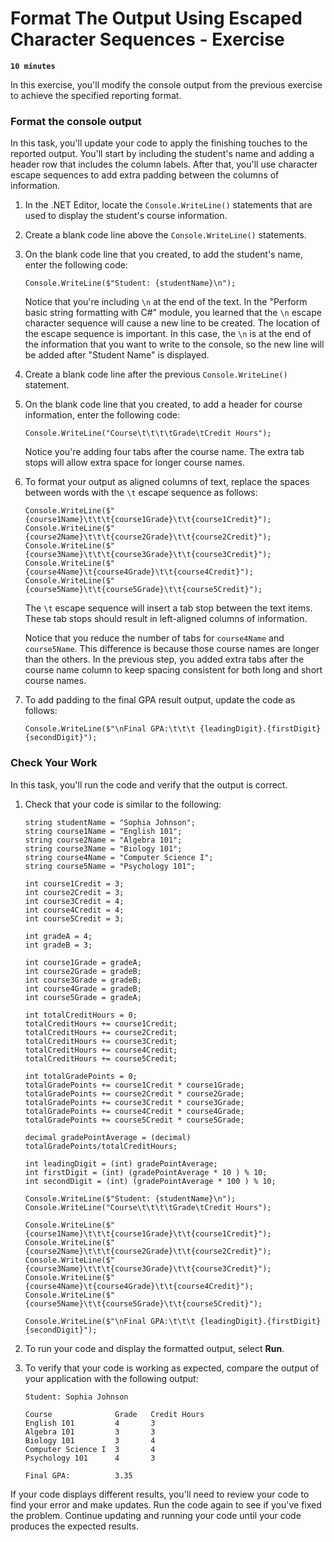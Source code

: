 # Format The Output Using Escaped Character Sequences - Exercise

**`10 minutes`**

In this exercise, you'll modify the console output from the previous exercise to achieve the specified reporting format.

### Format the console output

In this task, you'll update your code to apply the finishing touches to the reported output. You'll start by including the student's name and adding a header row that includes the column labels. After that, you'll use character escape sequences to add extra padding between the columns of information.

1. In the .NET Editor, locate the `Console.WriteLine()` statements that are used to display the student's course information.

2. Create a blank code line above the `Console.WriteLine()` statements.

3. On the blank code line that you created, to add the student's name, enter the following code:

     ```
     Console.WriteLine($"Student: {studentName}\n");
     ```

     Notice that you're including `\n` at the end of the text. In the "Perform basic string formatting with C#" module, you learned that the `\n` escape character sequence will cause a new line to be created. The location of the escape sequence is important. In this case, the `\n` is at the end of the information that you want to write to the console, so the new line will be added after "Student Name" is displayed.

4. Create a blank code line after the previous `Console.WriteLine()` statement.

5. On the blank code line that you created, to add a header for course information, enter the following code:

     ```
     Console.WriteLine("Course\t\t\t\tGrade\tCredit Hours");
     ```

     Notice you're adding four tabs after the course name. The extra tab stops will allow extra space for longer course names.

6. To format your output as aligned columns of text, replace the spaces between words with the `\t` escape sequence as follows:

     ```
     Console.WriteLine($"{course1Name}\t\t\t{course1Grade}\t\t{course1Credit}");
     Console.WriteLine($"{course2Name}\t\t\t{course2Grade}\t\t{course2Credit}");
     Console.WriteLine($"{course3Name}\t\t\t{course3Grade}\t\t{course3Credit}");
     Console.WriteLine($"{course4Name}\t{course4Grade}\t\t{course4Credit}");
     Console.WriteLine($"{course5Name}\t\t{course5Grade}\t\t{course5Credit}");
     ```

     The `\t` escape sequence will insert a tab stop between the text items. These tab stops should result in left-aligned columns of information.

     Notice that you reduce the number of tabs for `course4Name` and `course5Name`. This difference is because those course names are longer than the others. In the previous step, you added extra tabs after the course name column to keep spacing consistent for both long and short course names.

7. To add padding to the final GPA result output, update the code as follows:

     ```
     Console.WriteLine($"\nFinal GPA:\t\t\t {leadingDigit}.{firstDigit}{secondDigit}");
     ```

### Check Your Work

In this task, you'll run the code and verify that the output is correct.

1. Check that your code is similar to the following:

     ```
     string studentName = "Sophia Johnson";
     string course1Name = "English 101";
     string course2Name = "Algebra 101";
     string course3Name = "Biology 101";
     string course4Name = "Computer Science I";
     string course5Name = "Psychology 101";

     int course1Credit = 3;
     int course2Credit = 3;
     int course3Credit = 4;
     int course4Credit = 4;
     int course5Credit = 3;

     int gradeA = 4;
     int gradeB = 3;

     int course1Grade = gradeA;
     int course2Grade = gradeB;
     int course3Grade = gradeB;
     int course4Grade = gradeB;
     int course5Grade = gradeA;

     int totalCreditHours = 0;
     totalCreditHours += course1Credit;
     totalCreditHours += course2Credit;
     totalCreditHours += course3Credit;
     totalCreditHours += course4Credit;
     totalCreditHours += course5Credit;

     int totalGradePoints = 0;
     totalGradePoints += course1Credit * course1Grade;
     totalGradePoints += course2Credit * course2Grade;
     totalGradePoints += course3Credit * course3Grade;
     totalGradePoints += course4Credit * course4Grade;
     totalGradePoints += course5Credit * course5Grade;

     decimal gradePointAverage = (decimal) totalGradePoints/totalCreditHours;

     int leadingDigit = (int) gradePointAverage;
     int firstDigit = (int) (gradePointAverage * 10 ) % 10;
     int secondDigit = (int) (gradePointAverage * 100 ) % 10;

     Console.WriteLine($"Student: {studentName}\n");
     Console.WriteLine("Course\t\t\t\tGrade\tCredit Hours");

     Console.WriteLine($"{course1Name}\t\t\t{course1Grade}\t\t{course1Credit}");
     Console.WriteLine($"{course2Name}\t\t\t{course2Grade}\t\t{course2Credit}");
     Console.WriteLine($"{course3Name}\t\t\t{course3Grade}\t\t{course3Credit}");
     Console.WriteLine($"{course4Name}\t{course4Grade}\t\t{course4Credit}");
     Console.WriteLine($"{course5Name}\t\t{course5Grade}\t\t{course5Credit}");

     Console.WriteLine($"\nFinal GPA:\t\t\t {leadingDigit}.{firstDigit}{secondDigit}");
     ```

2. To run your code and display the formatted output, select **Run**.

3. To verify that your code is working as expected, compare the output of your application with the following output:

     ```
     Student: Sophia Johnson

     Course              Grade   Credit Hours	
     English 101         4       3
     Algebra 101         3       3
     Biology 101         3       4
     Computer Science I  3       4
     Psychology 101      4       3

     Final GPA:          3.35
     ```

If your code displays different results, you'll need to review your code to find your error and make updates. Run the code again to see if you've fixed the problem. Continue updating and running your code until your code produces the expected results.